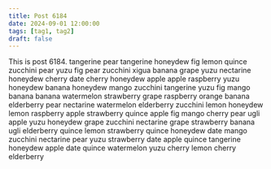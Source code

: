 ```yaml
---
title: Post 6184
date: 2024-09-01 12:00:00
tags: [tag1, tag2]
draft: false
---
```

This is post 6184.
tangerine
pear
tangerine
honeydew
fig
lemon
quince
zucchini
pear
yuzu
fig
pear
zucchini
xigua
banana
grape
yuzu
nectarine
honeydew
cherry
date
cherry
honeydew
apple
apple
raspberry
yuzu
honeydew
banana
honeydew
mango
zucchini
tangerine
yuzu
fig
mango
banana
banana
watermelon
strawberry
grape
raspberry
orange
banana
elderberry
pear
nectarine
watermelon
elderberry
zucchini
lemon
honeydew
lemon
raspberry
apple
strawberry
quince
apple
fig
mango
cherry
pear
ugli
apple
yuzu
honeydew
grape
zucchini
nectarine
grape
strawberry
banana
ugli
elderberry
quince
lemon
strawberry
quince
honeydew
date
mango
zucchini
nectarine
pear
yuzu
strawberry
date
apple
quince
tangerine
honeydew
apple
date
quince
watermelon
yuzu
cherry
lemon
cherry
elderberry
